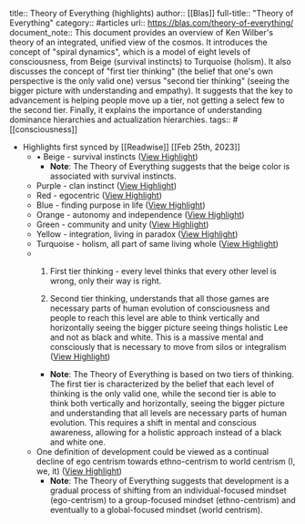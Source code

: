 title:: Theory of Everything (highlights)
author:: [[Blas]]
full-title:: "Theory of Everything"
category:: #articles
url:: https://blas.com/theory-of-everything/
document_note:: This document provides an overview of Ken Wilber's theory of an integrated, unified view of the cosmos. It introduces the concept of "spiral dynamics", which is a model of eight levels of consciousness, from Beige (survival instincts) to Turquoise (holism). It also discusses the concept of "first tier thinking" (the belief that one's own perspective is the only valid one) versus "second tier thinking" (seeing the bigger picture with understanding and empathy). It suggests that the key to advancement is helping people move up a tier, not getting a select few to the second tier. Finally, it explains the importance of understanding dominance hierarchies and actualization hierarchies.
tags:: #[[consciousness]]

- Highlights first synced by [[Readwise]] [[Feb 25th, 2023]]
	- •   Beige - survival instincts ([View Highlight](https://read.readwise.io/read/01gsvxmf0cc55nepbjepg0y8sm))
		- **Note**: The Theory of Everything suggests that the beige color is associated with survival instincts.
	- Purple - clan instinct ([View Highlight](https://read.readwise.io/read/01gsvxmgxcv7qkb211gbndx4w3))
	- Red - egocentric ([View Highlight](https://read.readwise.io/read/01gsvxmjgygp30qgr234tr4rb7))
	- Blue - finding purpose in life ([View Highlight](https://read.readwise.io/read/01gsvxmmgm3swhg41cj1nq2ab1))
	- Orange - autonomy and independence ([View Highlight](https://read.readwise.io/read/01gsvxmpbtg89skxngzg2tfqwy))
	- Green - community and unity ([View Highlight](https://read.readwise.io/read/01gsvxmr1e3razgsefnny3vwpq))
	- Yellow - integration, living in paradox ([View Highlight](https://read.readwise.io/read/01gsvxmtthk7ja2rqkd9j46x9c))
	- Turquoise - holism, all part of same living whole ([View Highlight](https://read.readwise.io/read/01gsvxmwpk6xh5ft0vk8855wrz))
	- 1.  First tier thinking - every level thinks that every other level is wrong, only their way is right.
	  
	  1.  Second tier thinking, understands that all those games are necessary parts of human evolution of consciousness and people to reach this level are able to think vertically and horizontally seeing the bigger picture seeing things holistic Lee and not as black and white. This is a massive mental and consciously that is necessary to move from silos or integralism ([View Highlight](https://read.readwise.io/read/01gsvxn0q4c59fxp8sbhp9e2ck))
		- **Note**: The Theory of Everything is based on two tiers of thinking. The first tier is characterized by the belief that each level of thinking is the only valid one, while the second tier is able to think both vertically and horizontally, seeing the bigger picture and understanding that all levels are necessary parts of human evolution. This requires a shift in mental and conscious awareness, allowing for a holistic approach instead of a black and white one.
	- One definition of development could be viewed as a continual decline of ego centrism towards ethno-centrism to world centrism (I, we, it) ([View Highlight](https://read.readwise.io/read/01gsvxkj2ajzch838fs7pdkn4j))
		- **Note**: The Theory of Everything suggests that development is a gradual process of shifting from an individual-focused mindset (ego-centrism) to a group-focused mindset (ethno-centrism) and eventually to a global-focused mindset (world centrism).